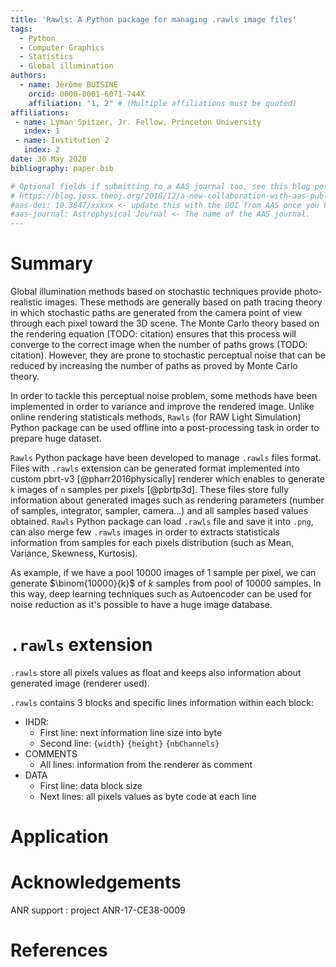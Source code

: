 ```yaml
---
title: 'Rawls: A Python package for managing .rawls image files'
tags:
  - Python
  - Computer Graphics
  - Statistics
  - Global illumination
authors:
  - name: Jérôme BUISINE
    orcid: 0000-0001-6071-744X
    affiliation: "1, 2" # (Multiple affiliations must be quoted)
affiliations:
 - name: Lyman Spitzer, Jr. Fellow, Princeton University
   index: 1
 - name: Institution 2
   index: 2
date: 30 May 2020
bibliography: paper.bib

# Optional fields if submitting to a AAS journal too, see this blog post:
# https://blog.joss.theoj.org/2018/12/a-new-collaboration-with-aas-publishing
#aas-doi: 10.3847/xxxxx <- update this with the DOI from AAS once you know it.
#aas-journal: Astrophysical Journal <- The name of the AAS journal.
---
```


# Summary

Global illumination methods based on stochastic techniques provide photo-realistic images. These methods are generally based on path tracing theory in which stochastic paths are generated from the camera point of view through each pixel toward the 3D scene. The Monte Carlo theory based on the rendering equation (TODO: citation) ensures that this process will converge to the correct image when the number of paths grows (TODO: citation). However, they are prone to stochastic perceptual noise that can be reduced by increasing the number of paths as
proved by Monte Carlo theory.

In order to tackle this perceptual noise problem, some methods have been implemented in order to variance and improve the rendered image. Unlike online rendering statisticals methods, `Rawls` (for RAW Light Simulation) Python package can be used offline into a post-processing task in order to prepare huge dataset.

`Rawls` Python package have been developed to manage `.rawls` files format. Files with `.rawls` extension can be generated format implemented into custom pbrt-v3 [@pharr2016physically] renderer which enables to generate `k` images of `n` samples per pixels [@pbrtp3d]. These files store fully information about generated images such as rendering parameters (number of samples, integrator, sampler, camera...) and all samples based values obtained. `Rawls` Python package can load `.rawls` file and save it into `.png`, can also merge few `.rawls` images in order to extracts statisticals information from samples for each pixels distribution (such as Mean, Variance, Skewness, Kurtosis).

As example, if we have a pool $10000$ images of $1$ sample per pixel, we can generate $\binom{10000}{k}$ of $k$ samples from pool of $10000$ samples. In this way, deep learning techniques such as Autoencoder can be used for noise reduction as it's possible to have a huge image database.

# `.rawls` extension

`.rawls` store all pixels values as float and keeps also information about generated image (renderer used).

`.rawls` contains 3 blocks and specific lines information within each block:

- IHDR:
    - First line: next information line size into byte
    - Second line: `{width}` `{height}` `{nbChannels}`
- COMMENTS
    - All lines: information from the renderer as comment
- DATA
    - First line: data block size
    - Next lines: all pixels values as byte code at each line

# Application



# Acknowledgements

ANR support : project ANR-17-CE38-0009

# References